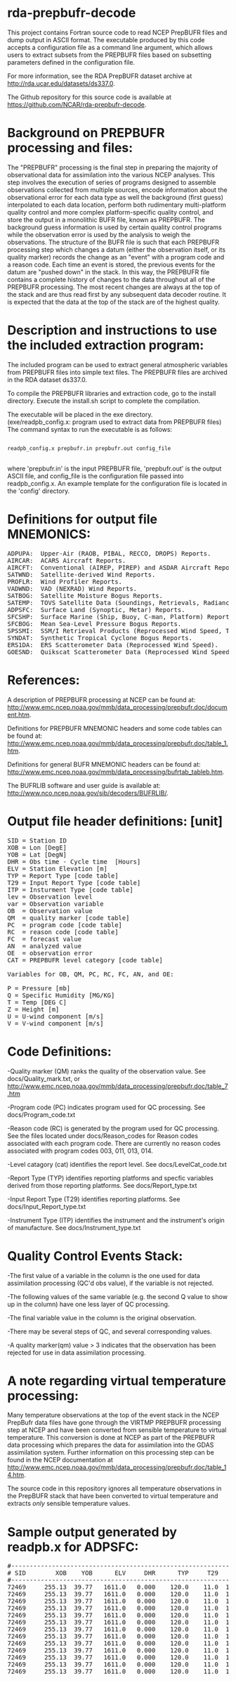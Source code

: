 # rda-prepbufr-decode
This project contains Fortran source code to read NCEP PrepBUFR files and dump 
output in ASCII format.  The executable produced by this code accepts a configuration
file as a command line argument, which allows users to extract subsets from the
PREPBUFR files based on subsetting parameters defined in the configuration file.

For more information, see the RDA PrepBUFR dataset archive at 
http://rda.ucar.edu/datasets/ds337.0.

The Github repository for this source code is available at 
https://github.com/NCAR/rda-prepbufr-decode.

Background on PREPBUFR processing and files:
==================================================================================

The "PREPBUFR" processing is the final step in preparing 
the majority of observational data for assimilation into 
the various NCEP analyses.  This step involves the
execution of series of programs designed to assemble 
observations collected from multiple sources, 
encode information about the observational error 
for each data type as well the background (first guess) 
interpolated to each data location, perform both rudimentary 
multi-platform quality control and more complex
platform-specific quality control, and store the output in a 
monolithic BUFR file, known as PREPBUFR. The background guess 
information is used by certain quality control programs while 
the observation error is used by the analysis to weigh the observations.
The structure of the BUFR file is such that each PREPBUFR processing 
step which changes a datum (either the observation itself, 
or its quality marker) records the change as an "event" with a
program code and a reason code. Each time an event is stored, 
the previous events for the datum are "pushed down" in the stack. 
In this way, the PREPBUFR file contains a complete history 
of changes to the data throughout all of the PREPBUFR processing.
The most recent changes are always at the top of the stack and 
are thus read first by any subsequent data decoder routine. It is 
expected that the data at the top of the stack are of 
the highest quality. 
 
 
Description and instructions to use the included extraction program:
=================================================================================

The included program can be used to extract general 
atmospheric variables from PREPBUFR files into simple text 
files.  The PREPBUFR files are archived in the RDA dataset
ds337.0.

To compile the PREPBUFR libraries and extraction code, go to the 
install directory. Execute the install.sh script to complete the 
compilation.

The executable will be placed in the exe directory.  
(exe/readpb_config.x:  program used to extract data from PREPBUFR files)
The command syntax to run the executable is as follows:

<pre>
<code>
readpb_config.x prepbufr.in prepbufr.out config_file
</code>
</pre>

where 'prepbufr.in' is the input PREPBUFR file, 'prepbufr.out' is 
the output ASCII file, and config_file is the configuration file 
passed into readpb_config.x.  An example template for the configuration
file is located in the 'config' directory.

Definitions for output file MNEMONICS:
================================================================================
<pre>
ADPUPA:  Upper-Air (RAOB, PIBAL, RECCO, DROPS) Reports.
AIRCAR:  ACARS Aircraft Reports.
AIRCFT:  Conventional (AIREP, PIREP) and ASDAR Aircraft Reports.
SATWND:  Satellite-derived Wind Reports.
PROFLR:  Wind Profiler Reports.
VADWND:  VAD (NEXRAD) Wind Reports.
SATBOG:  Satellite Moisture Bogus Reports.
SATEMP:  TOVS Satellite Data (Soundings, Retrievals, Radiances).
ADPSFC:  Surface Land (Synoptic, Metar) Reports.
SFCSHP:  Surface Marine (Ship, Buoy, C-man, Platform) Reports.
SFCBOG:  Mean Sea-Level Pressure Bogus Reports.
SPSSMI:  SSM/I Retrieval Products (Reprocessed Wind Speed, TPW).
SYNDAT:  Synthetic Tropical Cyclone Bogus Reports.
ERS1DA:  ERS Scatterometer Data (Reprocessed Wind Speed).
GOESND:  Quikscat Scatterometer Data (Reprocessed Wind Speed).
</pre>

References:
================================================================================

A description of PREPBUFR processing at NCEP can be found at:
http://www.emc.ncep.noaa.gov/mmb/data_processing/prepbufr.doc/document.htm.

Definitions for PREPBUFR MNEMONIC headers and some code tables can be found at:
http://www.emc.ncep.noaa.gov/mmb/data_processing/prepbufr.doc/table_1.htm.

Definitions for general BUFR MNEMONIC headers can be found at:
http://www.emc.ncep.noaa.gov/mmb/data_processing/bufrtab_tableb.htm.

The BUFRLIB software and user guide is available at:
http://www.nco.ncep.noaa.gov/sib/decoders/BUFRLIB/.


Output file header definitions:  [unit]
================================================================================
<pre>
SID = Station ID
XOB = Lon [DegE]
YOB = Lat [DegN]
DHR = Obs time - Cycle time  [Hours]
ELV = Station Elevation [m]
TYP = Report Type [code table]
T29 = Input Report Type [code table]
ITP = Insturment Type [code table]
lev = Observation level
var = Observation variable
OB  = Observation value
QM  = quality marker [code table]
PC  = program code [code table]
RC  = reason code [code table]
FC  = forecast value
AN  = analyzed value
OE  = observation error
CAT = PREPBUFR level category [code table]

Variables for OB, QM, PC, RC, FC, AN, and OE:

P = Pressure [mb]
Q = Specific Humidity [MG/KG]
T = Temp [DEG C]
Z = Height [m]
U = U-wind component [m/s]
V = V-wind component [m/s]
</pre>

Code Definitions:
================================================================================

-Quality marker (QM) ranks the quality of the observation value. 
 See docs/Quality_mark.txt, or 
 http://www.emc.ncep.noaa.gov/mmb/data_processing/prepbufr.doc/table_7.htm

-Program code (PC) indicates program used for QC processing.
 See docs/Program_code.txt

-Reason code (RC) is generated by the program used for QC processing.
 See the files located under docs/Reason_codes for Reason codes
 associated with each program code.  There are currently no
 reason codes associated with program codes 003, 011, 013, 014.

-Level catagory (cat) identifies the report level.
 See docs/LevelCat_code.txt

-Report Type (TYP) identifies reporting platforms and specfic variables 
 derived from those reporting platforms. See docs/Report_type.txt

-Input Report Type (T29) identifies reporting platforms.
 See docs/Input_Report_type.txt

-Instrument Type (ITP) identifies the instrument and the instrument's 
 origin of manufacture.  See docs/Instrument_type.txt

Quality Control Events Stack:
================================================================================

-The first value of a variable in the column is the one used for data 
 assimilation processing (QC'd obs value), if the variable is not rejected.

-The following values of the same variable (e.g. the second Q value to 
 show up in the column) have one less layer of QC processing.

-The final variable value in the column is the original observation. 

-There may be several steps of QC, and several corresponding values.

-A quality marker(qm) value > 3 indicates that the observation has been
 rejected for use in data assimilation processing. 

A note regarding virtual temperature processing:
================================================================================
Many temperature observations at the top of the event stack in the NCEP 
PrepBufr data files have gone through the VIRTMP PREPBUFR processing step at 
NCEP and have been converted from sensible temperature to virtual 
temperature.  This conversion is done at NCEP as part of the PREPBUFR data 
processing which prepares the data for assimilation into the GDAS 
assimilation system.  Further information on this processing step can be 
found in the NCEP documentation at 
http://www.emc.ncep.noaa.gov/mmb/data_processing/prepbufr.doc/table_14.htm.

The source code in this repository ignores all temperature observations
in the PrepBUFR stack that have been converted to virtual temperature
and extracts *only* sensible temperature values.

Sample output generated by readpb.x for ADPSFC:
================================================================================
<pre>
#----------------------------------------------------------------------------------------------------------------------------------------------------
# SID        XOB    YOB      ELV     DHR      TYP     T29    ITP  lev   var       OB       QM       PC       RC       FC       AN       OE      CAT
#----------------------------------------------------------------------------------------------------------------------------------------------------
72469     255.13  39.77   1611.0   0.000    120.0    11.0  111.0    1     P   1000.0      8.0      4.0      1.0                                 1.0 
72469     255.13  39.77   1611.0   0.000    120.0    11.0  111.0    1     P   1000.0      2.0      1.0    100.0                                     
72469     255.13  39.77   1611.0   0.000    120.0    11.0  111.0    1     Z     69.0      2.0      1.0    100.0     88.0                        1.0  
72469     255.13  39.77   1611.0   0.000    120.0    11.0  111.0    2     P    925.0      2.0      1.0    100.0                                 1.0 
72469     255.13  39.77   1611.0   0.000    120.0    11.0  111.0    2     Z    734.0      2.0      1.0    100.0    745.0                        1.0  
72469     255.13  39.77   1611.0   0.000    120.0    11.0  111.0    3     P    850.0      2.0      1.0    100.0                                 1.0  
72469     255.13  39.77   1611.0   0.000    120.0    11.0  111.0    3     Z   1439.0      2.0      1.0    100.0   1447.0                        1.0  
72469     255.13  39.77   1611.0   0.000    120.0    11.0  111.0    4     P    832.0      2.0      1.0    100.0    833.2               1.0      0.0  
72469     255.13  39.77   1611.0   0.000    120.0    11.0  111.0    4     Q   2351.0      2.0      8.0      1.0   2154.0               2.0      0.0  
72469     255.13  39.77   1611.0   0.000    120.0    11.0  111.0    4     Q   2351.0      2.0      1.0    100.0                                      
72469     255.13  39.77   1611.0   0.000    120.0    11.0  111.0    4     T      7.2      2.0      1.0    100.0                                      
72469     255.13  39.77   1611.0   0.000    120.0    11.0  111.0    4     Z   1611.0      2.0      1.0    100.0   1623.0                        0.0  
72469     255.13  39.77   1611.0   0.000    120.0    11.0  111.0    4     U     -5.8      2.0      1.0    100.0     -2.9               1.5      0.0  
</pre>
